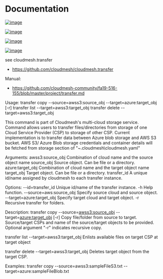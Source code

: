 Documentation
=============


[![image](https://img.shields.io/travis/TankerHQ/cloudmesh-transfer.svg?branch=master)](https://travis-ci.org/TankerHQ/cloudmesn-transfer)

[![image](https://img.shields.io/pypi/pyversions/cloudmesh-transfer.svg)](https://pypi.org/project/cloudmesh-transfer)

[![image](https://img.shields.io/pypi/v/cloudmesh-transfer.svg)](https://pypi.org/project/cloudmesh-transfer/)

[![image](https://img.shields.io/github/license/TankerHQ/python-cloudmesh-transfer.svg)](https://github.com/TankerHQ/python-cloudmesh-transfer/blob/master/LICENSE)

see cloudmesh.transfer

* https://github.com/cloudmesh/cloudmesh.transfer

Manual:

* https://github.com/cloudmesh-community/fa19-516-155/blob/master/project/transfer.md

Usage:
   transfer copy --source=awss3:source_obj --target=azure:target_obj [-r]
   transfer list --target=awss3:target_obj
   transfer delete --target=awss3:target_obj


 This command is part of Cloudmesh's multi-cloud storage service.
 Command allows users to transfer files/directories from storage of
 one Cloud Service Provider (CSP) to storage of other CSP.
 Current implementation is to transfer data between Azure blob
 storage and AWS S3 bucket.
 AWS S3/ Azure Blob storage credentials and container details will
 be fetched from storage section of "~\.cloudmesh\cloudmesh.yaml"


 Arguments:
   awss3:source_obj  Combination of cloud name and the source object name
   source_obj        Source object. Can be file or a directory.
   azure:target_obj  Combination of cloud name and the target object name
   target_obj        Target object. Can be file or a directory.
   transfer_id       A unique id/name assigned by cloudmesh to each
                     transfer instance.


 Options:
   --id=transfer_id            Unique id/name of the transfer instance.
   -h                          Help function.
   --source=aws:source_obj     Specify source cloud and source object.
   --target=azure:target_obj   Specify target cloud and target object.
   -r                          Recursive transfer for folders.


 Description:
   transfer copy --source=<awss3:source_obj>
                 --target=<azure:target_obj> [-r]
       Copy file/folder from source to target. Source/target CSPs
       and name of the source/target objects to be provided.
       Optional argument "-r" indicates recursive copy.

   transfer list --target=awss3:target_obj
       Enlists available files on target CSP at target object

   transfer delete --target=awss3:target_obj
       Deletes target object from the target CSP.

 Examples:
   transfer copy --source=awss3:sampleFileS3.txt
                 --target=azure:sampleFileBlob.txt
